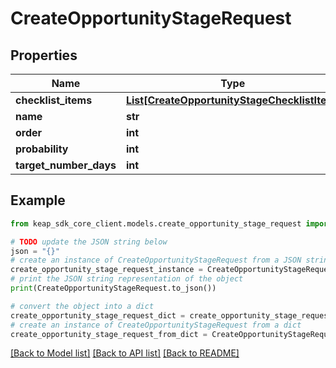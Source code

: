 # CreateOpportunityStageRequest


## Properties

Name | Type | Description | Notes
------------ | ------------- | ------------- | -------------
**checklist_items** | [**List[CreateOpportunityStageChecklistItem]**](CreateOpportunityStageChecklistItem.md) |  | [optional] 
**name** | **str** |  | 
**order** | **int** |  | 
**probability** | **int** |  | 
**target_number_days** | **int** |  | 

## Example

```python
from keap_sdk_core_client.models.create_opportunity_stage_request import CreateOpportunityStageRequest

# TODO update the JSON string below
json = "{}"
# create an instance of CreateOpportunityStageRequest from a JSON string
create_opportunity_stage_request_instance = CreateOpportunityStageRequest.from_json(json)
# print the JSON string representation of the object
print(CreateOpportunityStageRequest.to_json())

# convert the object into a dict
create_opportunity_stage_request_dict = create_opportunity_stage_request_instance.to_dict()
# create an instance of CreateOpportunityStageRequest from a dict
create_opportunity_stage_request_from_dict = CreateOpportunityStageRequest.from_dict(create_opportunity_stage_request_dict)
```
[[Back to Model list]](../README.md#documentation-for-models) [[Back to API list]](../README.md#documentation-for-api-endpoints) [[Back to README]](../README.md)


